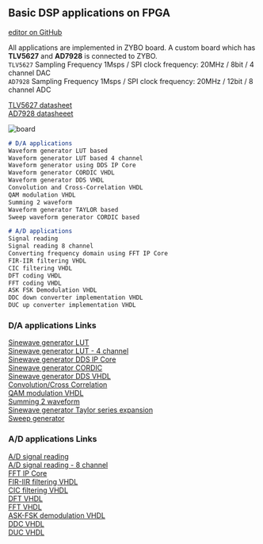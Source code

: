 ## Basic DSP applications on FPGA

[editor on GitHub](https://github.com/berkeroptoel/DSP-FPGA/edit/main/docs/index.md) 

All applications are implemented in ZYBO board. A custom board which has **TLV5627** and **AD7928** is connected to ZYBO.       
`TLV5627` Sampling Frequency 1Msps / SPI clock frequency: 20MHz / 8bit / 4 channel DAC        
`AD7928`  Sampling Frequency 1Msps / SPI clock frequency: 20MHz / 12bit / 8 channel  ADC  

[TLV5627 datasheet](https://www.ti.com/product/TLV5627)  
[AD7928 datasheeet](https://www.analog.com/en/products/ad7928.html#)

![board](board.jpg)


```markdown
# D/A applications  
Waveform generator LUT based
Waveform generator LUT based 4 channel  
Waveform generator using DDS IP Core  
Waveform generator CORDIC VHDL     
Waveform generator DDS VHDL   
Convolution and Cross-Correlation VHDL   
QAM modulation VHDL  
Summing 2 waveform  
Waveform generator TAYLOR based  
Sweep waveform generator CORDIC based    
```


```markdown
# A/D applications
Signal reading    
Signal reading 8 channel  
Converting frequency domain using FFT IP Core  
FIR-IIR filtering VHDL  
CIC filtering VHDL  
DFT coding VHDL  
FFT coding VHDL        
ASK FSK Demodulation VHDL   
DDC down converter implementation VHDL  
DUC up converter implementation VHDL  
```



### D/A applications Links
[Sinewave generator LUT](waveform_lut1.md)    
[Sinewave generator LUT - 4 channel](waveform_lut4.md)    
[Sinewave generator DDS IP Core](waveform_dds_ip.md)  
[Sinewave generator CORDIC](waveform_cordic_vhdl)  
[Sinewave generator DDS VHDL](waveform_dds_vhdl)  
[Convolution/Cross Correlation](conv_cross_cor.md)   
[QAM modulation VHDL](qam_mod.md)    
[Summing 2 waveform](sum2.md)  
[Sinewave generator Taylor series expansion](waveform_taylor.md)  
[Sweep generator](waveform_sweep.md)  


### A/D applications Links
[A/D signal reading](https://www.google.com)    
[A/D signal reading - 8 channel](https://www.google.com)    
[FFT IP Core](https://www.google.com)  
[FIR-IIR filtering VHDL](https://www.google.com)  
[CIC filtering VHDL](https://www.google.com)  
[DFT VHDL](https://www.google.com)   
[FFT VHDL](https://www.google.com)   
[ASK-FSK demodulation VHDL](https://www.google.com)    
[DDC VHDL](https://www.google.com)  
[DUC VHDL](https://www.google.com)

